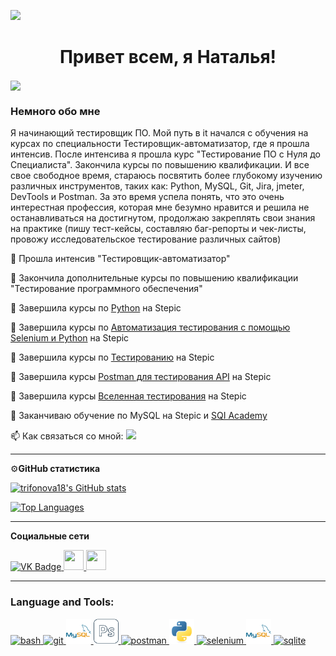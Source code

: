 ![](https://images.csssr.com/insecure/plain/https://blog.csssr.com/_next/static/i/public/images/dont-resize/ru/work-stronger/health_2/all-8e335d44.png@png)
<div id="header" align="center">
<h1>
  Привет всем, я Наталья! 
</h1> 
</div>
<img src="https://komarev.com/ghpvc/?username=trifonova18&style=flat-square&color=blue" align="center"/>

<div id="header" align="left">
<h3>
Немного обо мне
</h3>
</div>
<div id="header" align="left">
Я начинающий тестировщик ПО. Мой путь в it начался с обучения на курсах по специальности Тестировщик-автоматизатор, где я прошла интенсив.
После интенсива я прошла курс "Тестирование ПО с Нуля до Специалиста". Закончила курсы по повышению квалификации. И все свое свободное время, стараюсь посвятить более глубокому изучению различных инструментов, таких как: Python, MySQL, Git, Jira, jmeter, DevTools и Postman. За это время успела понять, что это очень интерестная профессия, которая мне безумно нравится и решила не останавливаться на достигнутом, продолжаю закреплять свои знания на практике (пишу тест-кейсы, составляю баг-репорты и чек-листы, провожу исследовательское тестирование различных сайтов) 

🔭 Прошла интенсив "Тестировщик-автоматизатор" 

🔭 Закончила дополнительные курсы по повышению квалификации "Тестирование программного обеспечения"

🌱 Завершила курсы по <a href="https://stepik.org/certificate/7e828de38e779c8b3a32efcbee046863fae45820.pdf">Python</a>
 на Stepic 

 🌱 Завершила курсы по <a href="https://stepik.org/certificate/b1e1eb4a68aaf95457bfecd4c140b62b1f520b16.pdf">Автоматизация тестирования с помощью Selenium и Python</a>
 на Stepic 

🌱 Завершила курсы по <a href="https://stepik.org/certificate/2d1ec8e38319aabb7a155cad0df6096b0112cdea.png?resolution=medium">Тестированию</a> на Stepic

🌱 Завершила курсы <a href="https://stepik.org/certificate/9c972bb5a0729bcbec231e1e9896a123a893d9a9.pdf"> Postman для тестирования API</a> на Stepic 

🌱 Завершила курсы <a href="https://stepik.org/certificate/8579a46dc62c2e2a307f84128b3e0c65d1a4f785.pdf"> Вселенная тестирования</a> на Stepic 

🌱 Заканчиваю обучение по MySQL на Stepic и <a href="https://github.com/trifonova18/-/blob/main/certificate-653c292ccc02750052816047.pdf">SQI Academy</a>

📫 Как связаться со мной: <a href="https://t.me/nata_trifonova">
    <img src="https://img.shields.io/badge/telegram-blue?style=flat&amp;logo=Telegram&amp;logoColor=white" style="max-width: 100%;"/>
  </a>
</div>


---


<div id="header" align="left">
⚙️<b>GitHub статистика</b>

<a href="http://www.github.com/trifonova18"><img src="https://github-readme-stats.vercel.app/api?username=trifonova18&show_icons=true&hide=&count_private=true&title_color=facc15&text_color=ffffff&icon_color=22c55e&bg_color=000000&hide_border=true&show_icons=true" alt="trifonova18's GitHub stats" /></a>

<a href="https://github.com/trifonova18" align="left"><img src="https://github-readme-stats.vercel.app/api/top-langs/?username=trifonova18&langs_count=10&title_color=facc15&text_color=ffffff&icon_color=22c55e&bg_color=000000&hide_border=true&locale=en&custom_title=Top%20%Languages" alt="Top Languages" /></a>
</div>


---

<div id="header" align="left">
<b>Социальные сети</b>
<p align="left"> <a href="https://vk.com/ya_tomatik" target="_blank" rel="noreferrer"> <img src="https://camo.githubusercontent.com/e8005e7cba12a7d7a844030ba9a19259bf56e6b5e921b4053aa82f7a7b38fe60/68747470733a2f2f63646e2d69636f6e732d706e672e666c617469636f6e2e636f6d2f3531322f3134352f3134353831332e706e67" width="32" height="32" alt="VK Badge" data-canonical-src="https://cdn-icons-png.flaticon.com/512/145/145813.png" style="max-width: 100%;"> </a> <a href="https://www.github.com/trifonova18" target="_blank" rel="noreferrer"> <picture> <source media="(prefers-color-scheme: dark)" srcset="https://raw.githubusercontent.com/danielcranney/readme-generator/main/public/icons/socials/github-dark.svg" /> <source media="(prefers-color-scheme: light)" srcset="https://raw.githubusercontent.com/danielcranney/readme-generator/main/public/icons/socials/github.svg" /> <img src="https://raw.githubusercontent.com/danielcranney/readme-generator/main/public/icons/socials/github.svg" width="32" height="32" /> </picture> </a> <a href="http://www.instagram.com/consciousness_n?utm_source=qr" target="_blank" rel="noreferrer"> <picture> <source media="(prefers-color-scheme: dark)" srcset="undefined" /> <source media="(prefers-color-scheme: light)" srcset="https://raw.githubusercontent.com/danielcranney/readme-generator/main/public/icons/socials/instagram.svg" /> <img src="https://raw.githubusercontent.com/danielcranney/readme-generator/main/public/icons/socials/instagram.svg" width="32" height="32" /> </picture> </a></p>
</div>





---

<h3 align="left">Language and Tools:</h3>
<p align="left"> <a href="https://www.gnu.org/software/bash/" target="_blank" rel="noreferrer"> <img src="https://www.vectorlogo.zone/logos/gnu_bash/gnu_bash-icon.svg" alt="bash" width="40" height="40"/> </a> <a href="https://git-scm.com/" target="_blank" rel="noreferrer"> <img src="https://www.vectorlogo.zone/logos/git-scm/git-scm-icon.svg" alt="git" width="40" height="40"/> </a> <a href="https://www.mysql.com/" target="_blank" rel="noreferrer"> <img src="https://raw.githubusercontent.com/devicons/devicon/master/icons/mysql/mysql-original-wordmark.svg" alt="mysql" width="40" height="40"/> </a> <a href="https://www.photoshop.com/en" target="_blank" rel="noreferrer"> <img src="https://raw.githubusercontent.com/devicons/devicon/master/icons/photoshop/photoshop-line.svg" alt="photoshop" width="40" height="40"/> </a> <a href="https://postman.com" target="_blank" rel="noreferrer"> <img src="https://www.vectorlogo.zone/logos/getpostman/getpostman-icon.svg" alt="postman" width="40" height="40"/> </a> <a href="https://www.python.org" target="_blank" rel="noreferrer"> <img src="https://raw.githubusercontent.com/devicons/devicon/master/icons/python/python-original.svg" alt="python" width="40" height="40"/> </a> <a href="https://www.selenium.dev" target="_blank" rel="noreferrer"> <img src="https://raw.githubusercontent.com/detain/svg-logos/780f25886640cef088af994181646db2f6b1a3f8/svg/selenium-logo.svg" alt="selenium" width="40" height="40"/> </a><a href="https://www.mysql.com/" target="_blank" rel="noreferrer"> <img src="https://raw.githubusercontent.com/devicons/devicon/master/icons/mysql/mysql-original-wordmark.svg" alt="mysql" width="40" height="40"/> </a> <a href="https://www.sqlite.org/" target="_blank" rel="noreferrer"> <img src="https://www.vectorlogo.zone/logos/sqlite/sqlite-icon.svg" alt="sqlite" width="40" height="40"/> </a>
</p>







